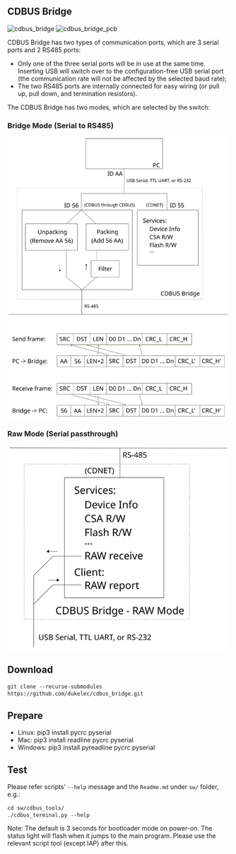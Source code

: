 ## CDBUS Bridge

<img alt="cdbus_bridge" src="doc/img/cdbus_bridge.jpg">
<img alt="cdbus_bridge_pcb" src="doc/img/cdbus_bridge_pcb.jpg">


CDBUS Bridge has two types of communication ports, which are 3 serial ports and 2 RS485 ports:
 - Only one of the three serial ports will be in use at the same time. Inserting USB will switch over to the configuration-free USB serial port (the communication rate will not be affected by the selected baud rate);
 - The two RS485 ports are internally connected for easy wiring (or pull up, pull down, and termination resistors).

The CDBUS Bridge has two modes, which are selected by the switch:

### Bridge Mode (Serial to RS485)

<img alt="bridge_mode" src="doc/img/bridge_mode.svg">

### Raw Mode (Serial passthrough)

<img alt="raw_mode" src="doc/img/raw_mode.svg">


## Download

```
git clone --recurse-submodules https://github.com/dukelec/cdbus_bridge.git
```

## Prepare
 - Linux: pip3 install pycrc pyserial
 - Mac: pip3 install readline pycrc pyserial
 - Windows: pip3 install pyreadline pycrc pyserial

## Test

Please refer scripts' `--help` message and the `Readme.md` under `sw/` folder, e.g.:

```
cd sw/cdbus_tools/
./cdbus_terminal.py --help
```

Note: The default is 3 seconds for bootloader mode on power-on. The status light will flash when it jumps to the main program. Please use the relevant script tool (except IAP) after this.

